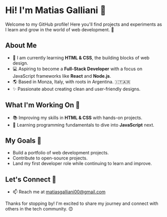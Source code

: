 <h1>Hi! I'm Matias Galliani 👋</h1>

<p>Welcome to my GitHub profile! Here you'll find projects and experiments as I learn and grow in the world of web development. 🚀</p>

<h2>About Me</h2>
<ul>
  <li>🌱 I am currently learning <strong>HTML & CSS</strong>, the building blocks of web design.</li>
  <li>💻 Aspiring to become a <strong>Full-Stack Developer</strong> with a focus on JavaScript frameworks like <strong>React</strong> and <strong>Node.js</strong>.</li>
  <li>🌎 Based in Monza, Italy, with roots in Argentina. 🇮🇹🇦🇷</li>
  <li>✨ Passionate about creating clean and user-friendly designs.</li>
</ul>

<h2>What I'm Working On 🔧</h2>
<ul>
  <li>📚 Improving my skills in <strong>HTML & CSS</strong> with hands-on projects.</li>
  <li>🧠 Learning programming fundamentals to dive into <strong>JavaScript</strong> next.</li>
</ul>

<h2>My Goals 🎯</h2>
<ul>
  <li>Build a portfolio of web development projects.</li>
  <li>Contribute to open-source projects.</li>
  <li>Land my first developer role while continuing to learn and improve.</li>
</ul>

<h2>Let's Connect 🤝</h2>
<ul>
  <li>📫 Reach me at <a href="mailto:matiasgalliani00@gmail.com">matiasgalliani00@gmail.com</a></li>
</ul>

<p>Thanks for stopping by! I'm excited to share my journey and connect with others in the tech community. 😊</p>
